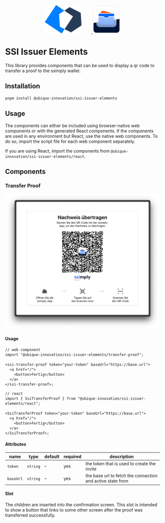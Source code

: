 <div align="center">
  <a href="https://ubique.ch" target="_blank">
    <img src="./.github/assets/ub-logo.svg" width="120" style="margin-right: 32px;">
    <img src="./.github/assets/ssimply-wallet.png" width="90">
  </a>
</div>

# SSI Issuer Elements

This library provides components that can be used to display a qr code to transfer a proof to the ssimply wallet.

## Installation

```bash
pnpm install @ubique-innovation/ssi-issuer-elements
```

## Usage

The components can either be included using browser-native web components or with the generated React components. If the components are used in any environment but React, use the native web components. To do so, import the script file for each web component separately.

If you are using React, import the components from `@ubique-innovation/ssi-issuer-elements/react`.

## Components

### Transfer Proof

![Transfer Proof](./.github/assets/transfer-proof.png)

#### Usage

```tsx
// web component
import "@ubique-innovation/ssi-issuer-elements/transfer-proof";

<ssi-transfer-proof token="your-token" baseUrl="https://base.url">
  <a href="/">
    <button>Fertig</button>
  </a>
</ssi-transfer-proof>;
```

```tsx
// react
import { SsiTransferProof } from "@ubique-innovation/ssi-issuer-elements/react";

<SsiTransferProof token="your-token" baseUrl="https://base.url">
  <a href="/">
    <button>Fertig</button>
  </a>
</SsiTransferProof>;
```

#### Attributes

| name      | type     | default | required | description                                                |
| --------- | -------- | ------- | -------- | ---------------------------------------------------------- |
| `token`   | `string` | –       | yes      | the token that is used to create the invite                |
| `baseUrl` | `string` | –       | yes      | the base url to fetch the connection and active state from |

#### Slot

The children are inserted into the confirmation screen. This slot is intended to show a button that links to some other screen after the proof was transferred successfully.
